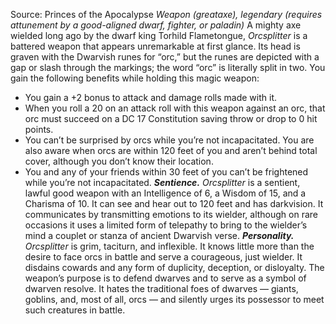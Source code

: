 Source: Princes of the Apocalypse
*Weapon (greataxe), legendary (requires attunement by a good-aligned dwarf, fighter, or paladin)*
A mighty axe wielded long ago by the dwarf king Torhild Flametongue, *Orcsplitter* is a battered weapon that appears unremarkable at first glance. Its head is graven with the Dwarvish runes for “orc,” but the runes are depicted with a gap or slash through the markings; the word “orc” is literally split in two.
You gain the following benefits while holding this magic weapon:
* You gain a +2 bonus to attack and damage rolls made with it.
* When you roll a 20 on an attack roll with this weapon against an orc, that orc must succeed on a DC 17 Constitution saving throw or drop to 0 hit points.
* You can’t be surprised by orcs while you’re not inca­pacitated. You are also aware when orcs are within 120 feet of you and aren’t behind total cover, although you don’t know their location.
* You and any of your friends within 30 feet of you can’t be frightened while you’re not incapacitated.
***Sentience.*** *Orcsplitter* is a sentient, lawful good weapon with an Intelligence of 6, a Wisdom of 15, and a Charisma of 10. It can see and hear out to 120 feet and has darkvision. It communicates by transmitting emotions to its wielder, although on rare occasions it uses a limited form of telepathy to bring to the wielder’s mind a couplet or stanza of ancient Dwarvish verse.
***Personality.*** *Orcsplitter* is grim, taciturn, and inflexible. It knows little more than the desire to face orcs in battle and serve a courageous, just wielder. It disdains cowards and any form of duplicity, deception, or disloyalty. The weapon’s purpose is to defend dwarves and to serve as a symbol of dwarven resolve. It hates the traditional foes of dwarves — giants, goblins, and, most of all, orcs — and silently urges its possessor to meet such creatures in battle.